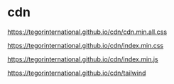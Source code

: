 # cdn

https://tegorinternational.github.io/cdn/cdn.min.all.css

https://tegorinternational.github.io/cdn/index.min.css

https://tegorinternational.github.io/cdn/index.min.js

https://tegorinternational.github.io/cdn/tailwind
